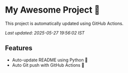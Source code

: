 # My Awesome Project 🚀

This project is automatically updated using GitHub Actions.

_Last updated: 2025-05-27 19:56:02 IST_

## Features
- Auto-update README using Python 🐍
- Auto Git push with GitHub Actions 🤖

